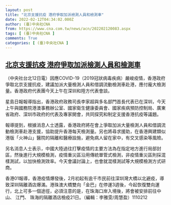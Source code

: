```yaml
---
layout: post
title: "北京支援抗疫 港府爭取加派檢測人員和檢測車"
date: 2022-02-12T04:34:02.000Z
author: (臺)中央社CNA
from: https://www.cna.com.tw/news/acn/202202120083.aspx
tags: [ (臺)中央社CNA ]
comments: True
categories: [ (臺)中央社CNA ]
---
```

<!--1644640442000-->
[北京支援抗疫 港府爭取加派檢測人員和檢測車](https://www.cna.com.tw/news/acn/202202120083.aspx)
------

<div>
<div></div><div><p>（中央社台北12日電）因應COVID-19（2019冠狀病毒疾病）嚴峻疫情，香港政府爭取北京支援抗疫，建議加派大量檢測人員和借調流動檢測車赴港，應付龐大檢測量。香港政府代表團今天上午在深圳和陸方代表會談。</p><p>星島日報報導指出，香港政府政務司長李家超與多名部門首長代表已在深圳，今天上午與國務院港澳事務辦公室、國家衛生健康委員會、國家疾病預防控制局、廣東省政府、深圳市政府的代表及專家開會，共同探究和制定支援香港抗疫等議題。</p><p>報導提到，根據消息人士透露，香港政府將在會上爭取加派大量檢測人員和借調流動檢測車赴港支援，協助提升香港每天檢測量。另也將尋求援助，在香港興建類似港版「火神山」醫院的隔離和醫療設施，避免病人留在家中，有交叉感染等風險。</p><p>另名消息人士表示，中國大陸過往打擊疫情的主要方法為在指定地方進行局部封區，然後進行大規模檢測，疫情重災區沿用傳統單管式檢測，非疫情重災區則採混樣測試，以加快檢測效率。今天會議討論上，也會就混樣測試等大規模檢測方式研商。</p><p>香港01報導，香港疫情爆發後，2月初起有逾千市民前往深圳灣大橋以北避疫，導致深圳隔離酒店爆滿。港珠澳大橋雙向「金巴」在停運3週後，今起恢復雙向運行，北上可多一個途徑，必須注意的是，在珠海口岸入境後，將會被安排前往中山、 江門、 珠海的隔離酒店檢疫21日。（編輯：李雅雯/周慧盈）1110212</p></div>
</div>
